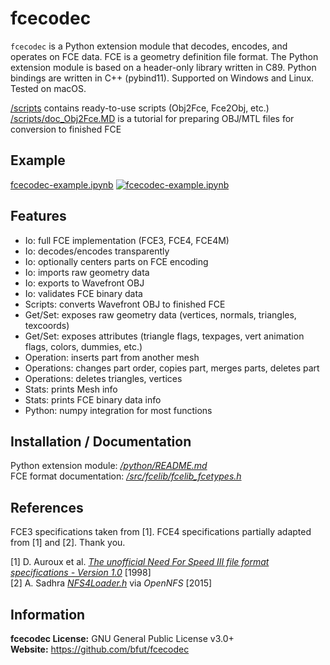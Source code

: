 # fcecodec
`fcecodec` is a Python extension module that decodes, encodes, and operates on
FCE data. FCE is a geometry definition file format.
The Python extension module is based on a header-only library written in C89.
Python bindings are written in C++ (pybind11). Supported on Windows and Linux.
Tested on macOS.

[/scripts](/scripts) contains ready-to-use scripts (Obj2Fce, Fce2Obj, etc.)<br/>
[/scripts/doc_Obj2Fce.MD](/scripts/doc_Obj2Fce.MD) is a tutorial for preparing
OBJ/MTL files for conversion to finished FCE

## Example
[fcecodec-example.ipynb](https://colab.research.google.com/github/bfut/notebooks/blob/main/fcecodec/fcecodec-example.ipynb)
[![fcecodec-example.ipynb](https://colab.research.google.com/assets/colab-badge.svg)](https://colab.research.google.com/github/bfut/notebooks/blob/main/fcecodec/fcecodec-example.ipynb)

## Features
* Io: full FCE implementation (FCE3, FCE4, FCE4M)
* Io: decodes/encodes transparently
* Io: optionally centers parts on FCE encoding
* Io: imports raw geometry data
* Io: exports to Wavefront OBJ
* Io: validates FCE binary data
* Scripts: converts Wavefront OBJ to finished FCE
* Get/Set: exposes raw geometry data (vertices, normals, triangles, texcoords)
* Get/Set: exposes attributes (triangle flags, texpages, vert animation flags, colors, dummies, etc.)
* Operation: inserts part from another mesh
* Operations: changes part order, copies part, merges parts, deletes part
* Operations: deletes triangles, vertices
* Stats: prints Mesh info
* Stats: prints FCE binary data info
* Python: numpy integration for most functions

## Installation / Documentation
Python extension module: [_/python/README.md_](/python/README.md)<br/>
FCE format documentation: [_/src/fcelib/fcelib_fcetypes.h_](/src/fcelib/fcelib_fcetypes.h)<br/>

## References
FCE3 specifications taken from [1]. FCE4 specifications partially adapted from
[1] and [2]. Thank you.

[1] D. Auroux et al. [_The unofficial Need For Speed III file format specifications - Version 1.0_](/references/unofficial_nfs3_file_specs_10.txt) [1998]<br/>
[2] A. Sadhra [_NFS4Loader.h_](/references/OpenNFS/NFS4Loader.h) via _OpenNFS_ [2015]<br/>

## Information
__fcecodec License:__ GNU General Public License v3.0+<br/>
__Website:__ <https://github.com/bfut/fcecodec>